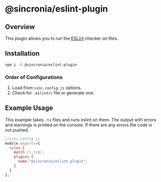 # @sincronia/eslint-plugin

## Overview

This plugin allows you to run the [ESLint](https://eslint.org/) checker on files.

## Installation

```bash
npm i -D @sincronia/eslint-plugin
```

### Order of Configurations

1. Load from `sinc.config.js` options.
2. Check for `.eslintrc` file or generate one.

## Example Usage

This example takes `.ts` files and runs eslint on them. The output with errors and warnings
is printed on the console. If there are any errors the code is not pushed.

```javascript
//sinc.config.js
module.exports={
  rules:{
    match:/\.ts$/,
    plugins:[
      name:"@sincronia/eslint-plugin",
    ]
  }
};
```
